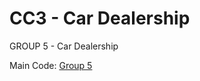 # CC3 - Car Dealership

GROUP 5 - Car Dealership

Main Code:
[Group 5](https://github.com/Aldrich7/cc3-group5/blob/master/Group%205.py)
